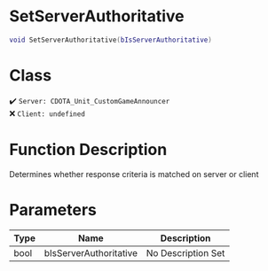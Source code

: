 # SetServerAuthoritative
```lua
void SetServerAuthoritative(bIsServerAuthoritative)
```
# Class
✔️ `Server: CDOTA_Unit_CustomGameAnnouncer`  
❌ `Client: undefined`  

# Function Description
Determines whether response criteria is matched on server or client
# Parameters
Type|Name|Description
--|--|--
bool|bIsServerAuthoritative|No Description Set
